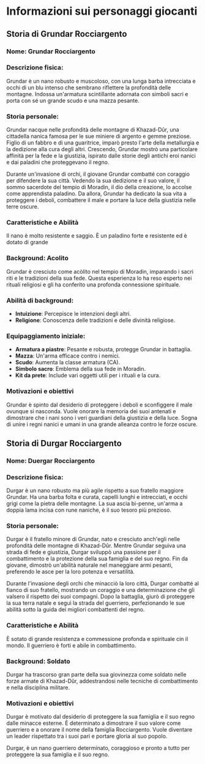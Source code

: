 # Informazioni sui personaggi giocanti

## Storia di Grundar Rocciargento

### **Nome**: Grundar Rocciargento

### **Descrizione fisica**:
Grundar è un nano robusto e muscoloso, con una lunga barba intrecciata e occhi di un blu intenso che sembrano riflettere la profondità delle montagne. Indossa un'armatura scintillante adornata con simboli sacri e porta con sé un grande scudo e una mazza pesante.

### **Storia personale**:
Grundar nacque nelle profondità delle montagne di Khazad-Dûr, una cittadella nanica famosa per le sue miniere di argento e gemme preziose. Figlio di un fabbro e di una guaritrice, imparò presto l'arte della metallurgia e la dedizione alla cura degli altri. Crescendo, Grundar mostrò una particolare affinità per la fede e la giustizia, ispirato dalle storie degli antichi eroi nanici e dai paladini che proteggevano il regno.

Durante un'invasione di orchi, il giovane Grundar combatté con coraggio per difendere la sua città. Vedendo la sua dedizione e il suo valore, il sommo sacerdote del tempio di Moradin, il dio della creazione, lo accolse come apprendista paladino. Da allora, Grundar ha dedicato la sua vita a proteggere i deboli, combattere il male e portare la luce della giustizia nelle terre oscure.

### Caratteristiche e Abilità

Il nano è molto resistente e saggio. È un paladino forte e resistente ed è dotato di grande 
### Background: Acolito
Grundar è cresciuto come acòlito nel tempio di Moradin, imparando i sacri riti e le tradizioni della sua fede. Questa esperienza lo ha reso esperto nei rituali religiosi e gli ha conferito una profonda connessione spirituale.

### **Abilità di background**:
- **Intuizione**: Percepisce le intenzioni degli altri.
- **Religione**: Conoscenza delle tradizioni e delle divinità religiose.

### **Equipaggiamento iniziale**:
- **Armatura a piastre**: Pesante e robusta, protegge Grundar in battaglia.
- **Mazza**: Un'arma efficace contro i nemici.
- **Scudo**: Aumenta la classe armatura (CA).
- **Simbolo sacro**: Emblema della sua fede in Moradin.
- **Kit da prete**: Include vari oggetti utili per i rituali e la cura.

### Motivazioni e obiettivi
Grundar è spinto dal desiderio di proteggere i deboli e sconfiggere il male ovunque si nasconda. Vuole onorare la memoria dei suoi antenati e dimostrare che i nani sono i veri guardiani della giustizia e della luce. Sogna di unire i regni nanici e umani in una grande alleanza contro le forze oscure.

## Storia di Durgar Rocciargento

### **Nome**: Duergar Rocciargento

### **Descrizione fisica**: 
Durgar è un nano robusto ma più agile rispetto a suo fratello maggiore Grundar. Ha una barba folta e curata, capelli lunghi e intrecciati, e occhi grigi come la pietra delle montagne. La sua ascia bi-penne, un'arma a doppia lama incisa con rune naniche, è il suo tesoro più prezioso.

### **Storia personale**:
Durgar è il fratello minore di Grundar, nato e cresciuto anch'egli nelle profondità delle montagne di Khazad-Dûr. Mentre Grundar seguiva una strada di fede e giustizia, Durgar sviluppò una passione per il combattimento e la protezione della sua famiglia e del suo regno. Fin da giovane, dimostrò un'abilità naturale nel maneggiare armi pesanti, preferendo le asce per la loro potenza e versatilità.

Durante l'invasione degli orchi che minacciò la loro città, Durgar combatté al fianco di suo fratello, mostrando un coraggio e una determinazione che gli valsero il rispetto dei suoi compagni. Dopo la battaglia, giurò di proteggere la sua terra natale e seguì la strada del guerriero, perfezionando le sue abilità sotto la guida dei migliori combattenti del regno.

### Caratteristiche e Abilità

È sotato di grande resistenza e commessione profonda e spirituale cin il mondo. Il guerriero è forti e abile in combattimento.

### Background: Soldato

Durgar ha trascorso gran parte della sua giovinezza come soldato nelle forze armate di Khazad-Dûr, addestrandosi nelle tecniche di combattimento e nella disciplina militare.

### Motivazioni e obiettivi
Durgar è motivato dal desiderio di proteggere la sua famiglia e il suo regno dalle minacce esterne. È determinato a dimostrare il suo valore come guerriero e a onorare il nome della famiglia Rocciargento. Vuole diventare un leader rispettato tra i suoi pari e portare gloria al suo popolo.

Durgar, è un nano guerriero determinato, coraggioso e pronto a tutto per proteggere la sua famiglia e il suo regno.